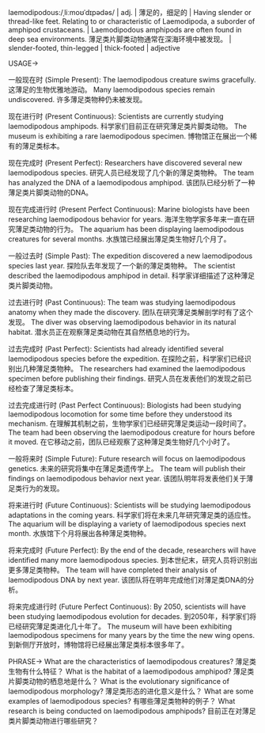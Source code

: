laemodipodous:/ˌliːmoʊˈdɪpədəs/ | adj. | 薄足的，细足的 | Having slender or thread-like feet.  Relating to or characteristic of Laemodipoda, a suborder of amphipod crustaceans. |  Laemodipodous amphipods are often found in deep sea environments. 薄足类片脚类动物通常在深海环境中被发现。 | slender-footed, thin-legged | thick-footed | adjective


USAGE->

一般现在时 (Simple Present):
The laemodipodous creature swims gracefully.  这薄足的生物优雅地游动。
Many laemodipodous species remain undiscovered. 许多薄足类物种仍未被发现。

现在进行时 (Present Continuous):
Scientists are currently studying laemodipodous amphipods. 科学家们目前正在研究薄足类片脚类动物。
The museum is exhibiting a rare laemodipodous specimen.  博物馆正在展出一个稀有的薄足类标本。


现在完成时 (Present Perfect):
Researchers have discovered several new laemodipodous species. 研究人员已经发现了几个新的薄足类物种。
The team has analyzed the DNA of a laemodipodous amphipod. 该团队已经分析了一种薄足类片脚类动物的DNA。

现在完成进行时 (Present Perfect Continuous):
Marine biologists have been researching laemodipodous behavior for years.  海洋生物学家多年来一直在研究薄足类动物的行为。
The aquarium has been displaying laemodipodous creatures for several months.  水族馆已经展出薄足类生物好几个月了。


一般过去时 (Simple Past):
The expedition discovered a new laemodipodous species last year.  探险队去年发现了一个新的薄足类物种。
The scientist described the laemodipodous amphipod in detail. 科学家详细描述了这种薄足类片脚类动物。

过去进行时 (Past Continuous):
The team was studying laemodipodous anatomy when they made the discovery.  团队在研究薄足类解剖学时有了这个发现。
The diver was observing laemodipodous behavior in its natural habitat. 潜水员正在观察薄足类动物在其自然栖息地的行为。


过去完成时 (Past Perfect):
Scientists had already identified several laemodipodous species before the expedition. 在探险之前，科学家们已经识别出几种薄足类物种。
The researchers had examined the laemodipodous specimen before publishing their findings.  研究人员在发表他们的发现之前已经检查了薄足类标本。

过去完成进行时 (Past Perfect Continuous):
Biologists had been studying laemodipodous locomotion for some time before they understood its mechanism.  在理解其机制之前，生物学家们已经研究薄足类运动一段时间了。
The team had been observing the laemodipodous creature for hours before it moved.  在它移动之前，团队已经观察了这种薄足类生物好几个小时了。


一般将来时 (Simple Future):
Future research will focus on laemodipodous genetics. 未来的研究将集中在薄足类遗传学上。
The team will publish their findings on laemodipodous behavior next year.  该团队明年将发表他们关于薄足类行为的发现。

将来进行时 (Future Continuous):
Scientists will be studying laemodipodous adaptations in the coming years.  科学家们将在未来几年研究薄足类的适应性。
The aquarium will be displaying a variety of laemodipodous species next month.  水族馆下个月将展出各种薄足类物种。


将来完成时 (Future Perfect):
By the end of the decade, researchers will have identified many more laemodipodous species.  到本世纪末，研究人员将识别出更多薄足类物种。
The team will have completed their analysis of laemodipodous DNA by next year.  该团队将在明年完成他们对薄足类DNA的分析。

将来完成进行时 (Future Perfect Continuous):
By 2050, scientists will have been studying laemodipodous evolution for decades.  到2050年，科学家们将已经研究薄足类进化几十年了。
The museum will have been exhibiting laemodipodous specimens for many years by the time the new wing opens.  到新侧厅开放时，博物馆将已经展出薄足类标本很多年了。


PHRASE->
What are the characteristics of laemodipodous creatures? 薄足类生物有什么特征？
What is the habitat of a laemodipodous amphipod? 薄足类片脚类动物的栖息地是什么？
What is the evolutionary significance of laemodipodous morphology? 薄足类形态的进化意义是什么？
What are some examples of laemodipodous species?  有哪些薄足类物种的例子？
What research is being conducted on laemodipodous amphipods?  目前正在对薄足类片脚类动物进行哪些研究？
